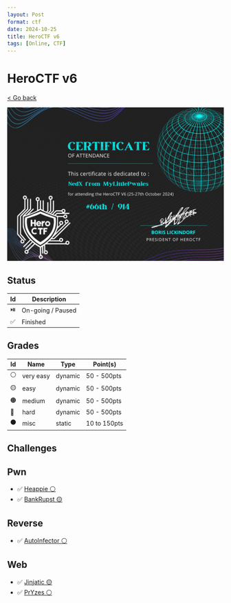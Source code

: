 ```yaml
---
layout: Post
format: ctf
date: 2024-10-25
title: HeroCTF v6
tags: [Online, CTF]
---
```

# HeroCTF v6

<a class="back-link" href="../../">< Go back</a>

<img src="assets/NedX-hero-certif.jpg" alt="ranking" width="600px">

<!-- ✅ ⏯️ ⭐ ⚪ 🟡 🟠 🔴 ⚫ 🚩 -->

## Status

| Id | Description       |
|----|-------------------|
| ⏯️ | On-going / Paused |
| ✅ | Finished          |

## Grades

| Id | Name         | Type    | Point(s)      |
|----|--------------|---------|---------------|
| ⚪ | very easy    | dynamic | 50 - 500pts   |
| 🟡 | easy         | dynamic | 50 - 500pts   |
| 🟠 | medium       | dynamic | 50 - 500pts   |
| 🔴 | hard         | dynamic | 50 - 500pts   |
| ⚫ | misc         | static  | 10 to 150pts  |

## Challenges

## Pwn

- ✅ [Heappie ⚪](./Pwn/Heappie/)
- ✅ [BankRupst 🟡](./Pwn/BankRupst/)

## Reverse

- ✅ [AutoInfector ⚪](./Reverse/AutoInfector/)

## Web

- ✅ [Jinjatic 🟡](./Web/Jinjatic/)
- ✅ [PrYzes ⚪](./Web/PrYzes/)
